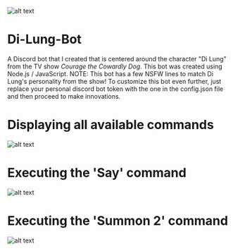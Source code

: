 ![alt text](https://yt3.ggpht.com/-ZHsxJnrdAew/AAAAAAAAAAI/AAAAAAAAAAA/y88nyhPf1wA/s240-c-k-no-mo-rj-c0xffffff/photo.jpg)

# Di-Lung-Bot
A Discord bot that I created that is centered around the character "Di Lung" from the TV show *Courage the Cowardly Dog*.
This bot was created using Node.js / JavaScript. NOTE: This bot has a few NSFW lines to match Di Lung's personality from the show!
To customize this bot even further, just replace your personal discord bot token with the one in the config.json file and then proceed to make innovations.

# Displaying all available commands
![alt text](https://preview.ibb.co/e2SoLS/github_pic_1.jpg)

# Executing the 'Say' command
![alt text](https://preview.ibb.co/ipmR77/github_pic_2.jpg)

# Executing the 'Summon 2' command
![alt text](https://preview.ibb.co/hX3ES7/github_pic_3.jpg)
